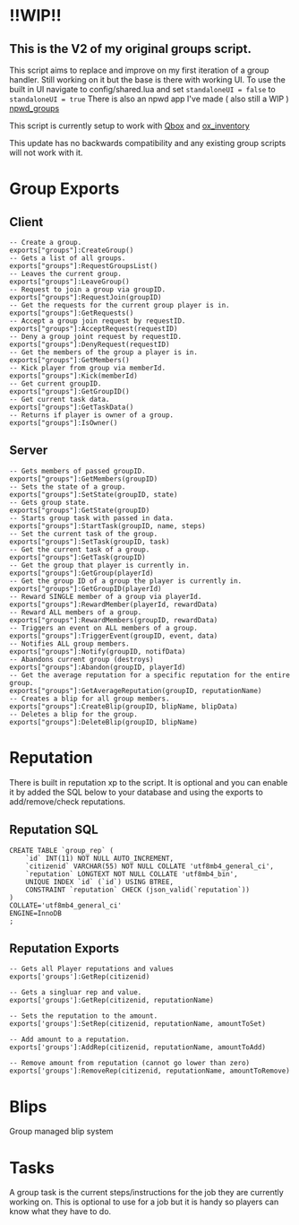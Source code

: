 # !!WIP!!
## This is the V2 of my original groups script.

This script aims to replace and improve on my first iteration of a group handler.
Still working on it but the base is there with working UI.
To use the built in UI navigate to config/shared.lua and set `standaloneUI = false` to `standaloneUI = true`
There is also an npwd app I've made ( also still a WIP ) [npwd_groups](https://github.com/darktrovx/npwd_groups)

This script is currently setup to work with [Qbox](https://github.com/Qbox-project) and [ox_inventory](https://github.com/overextended/ox_inventory)

This update has no backwards compatibility and any existing group scripts will not work with it.

# Group Exports

## Client

```
-- Create a group.
exports["groups"]:CreateGroup()
-- Gets a list of all groups.
exports["groups"]:RequestGroupsList()
-- Leaves the current group.
exports["groups"]:LeaveGroup()
-- Request to join a group via groupID.
exports["groups"]:RequestJoin(groupID)
-- Get the requests for the current group player is in.
exports["groups"]:GetRequests()
-- Accept a group join request by requestID.
exports["groups"]:AcceptRequest(requestID)
-- Deny a group joint request by requestID.
exports["groups"]:DenyRequest(requestID)
-- Get the members of the group a player is in.
exports["groups"]:GetMembers()
-- Kick player from group via memberId.
exports["groups"]:Kick(memberId)
-- Get current groupID.
exports["groups"]:GetGroupID()
-- Get current task data.
exports["groups"]:GetTaskData()
-- Returns if player is owner of a group.
exports["groups"]:IsOwner()
```

## Server

```
-- Gets members of passed groupID.
exports["groups"]:GetMembers(groupID)
-- Sets the state of a group.
exports["groups"]:SetState(groupID, state)
-- Gets group state.
exports["groups"]:GetState(groupID)
-- Starts group task with passed in data.
exports["groups"]:StartTask(groupID, name, steps)
-- Set the current task of the group.
exports["groups"]:SetTask(groupID, task)
-- Get the current task of a group.
exports["groups"]:GetTask(groupID)
-- Get the group that player is currently in.
exports["groups"]:GetGroup(playerId)
-- Get the group ID of a group the player is currently in.
exports["groups"]:GetGroupID(playerId)
-- Reward SINGLE member of a group via playerId.
exports["groups"]:RewardMember(playerId, rewardData)
-- Reward ALL members of a group.
exports["groups"]:RewardMembers(groupID, rewardData)
-- Triggers an event on ALL members of a group.
exports["groups"]:TriggerEvent(groupID, event, data)
-- Notifies ALL group members.
exports["groups"]:Notify(groupID, notifData)
-- Abandons current group (destroys)
exports["groups"]:Abandon(groupID, playerId)
-- Get the average reputation for a specific reputation for the entire group.
exports["groups"]:GetAverageReputation(groupID, reputationName)
-- Creates a blip for all group members.
exports["groups"]:CreateBlip(groupID, blipName, blipData)
-- Deletes a blip for the group.
exports["groups"]:DeleteBlip(groupID, blipName)
```


# Reputation
There is built in reputation xp to the script.
It is optional and you can enable it by added the SQL below to your database and using the exports to add/remove/check reputations.

## Reputation SQL
```
CREATE TABLE `group_rep` (
	`id` INT(11) NOT NULL AUTO_INCREMENT,
	`citizenid` VARCHAR(55) NOT NULL COLLATE 'utf8mb4_general_ci',
	`reputation` LONGTEXT NOT NULL COLLATE 'utf8mb4_bin',
	UNIQUE INDEX `id` (`id`) USING BTREE,
	CONSTRAINT `reputation` CHECK (json_valid(`reputation`))
)
COLLATE='utf8mb4_general_ci'
ENGINE=InnoDB
;
```

## Reputation Exports
```
-- Gets all Player reputations and values
exports['groups']:GetRep(citizenid)

-- Gets a singluar rep and value.
exports['groups']:GetRep(citizenid, reputationName)

-- Sets the reputation to the amount.
exports['groups']:SetRep(citizenid, reputationName, amountToSet)

-- Add amount to a reputation.
exports['groups']:AddRep(citizenid, reputationName, amountToAdd)

-- Remove amount from reputation (cannot go lower than zero)
exports['groups']:RemoveRep(citizenid, reputationName, amountToRemove)
```

# Blips
Group managed blip system

# Tasks
A group task is the current steps/instructions for the job they are currently working on.
This is optional to use for a job but it is handy so players can know what they have to do.